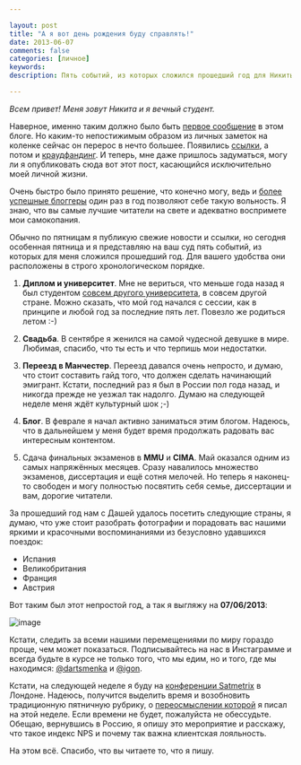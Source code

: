 ```yaml
---

layout: post
title: "А я вот день рождения буду справлять!"
date: 2013-06-07
comments: false
categories: [личное]
keywords: 
description: Пять событий, из которых сложился прошедший год для Никиты Ларионова.

---
```


*Всем привет! Меня зовут Никита и я вечный студент.*

Наверное, именно таким должно было быть [первое сообщение](http://blog.vonoiral.com/post/About-the-blog/) в этом блоге. Но каким-то непостижимым образом из личных заметок на коленке сейчас он перерос в нечто большее.  Появились [ссылки](http://blog.vonoiral.com/blog/categories/reading/), а потом и [краудфандинг](http://blog.vonoiral.com/blog/categories/crowdfunding/). И теперь, мне даже пришлось задуматься, могу ли я опубликовать сюда вот этот пост, касающийся исключительно моей личной жизни.

Очень быстро было принято решение, что конечно могу, ведь и [более успешные блоггеры](http://moscowlondon.livejournal.com/645538.html) один раз в год позволяют себе такую вольность. Я знаю, что вы самые лучшие читатели на свете и адекватно воспримете мои самокопания.

Обычно по пятницам я публикую свежие новости и ссылки, но сегодня особенная пятница и я представляю на ваш суд пять событий, из которых для меня сложился прошедший год. Для вашего удобства они расположены в строго хронологическом порядке.

1. **Диплом и университет**. Мне не вериться, что меньше года назад я был студентом [совсем другого университета](http://blog.vonoiral.com/post/My-universities/), в совсем другой стране. Можно сказать, что мой год начался с сессии, как в принципе и любой год за последние пять лет. Повезло же родиться летом :-)

2. **Свадьба**. В сентябре я женился на самой чудесной девушке в мире. Любимая, спасибо, что ты есть и что терпишь мои недостатки.

3. **Переезд в Манчестер**. Переезд давался очень непросто, и думаю, что стоит составить гайд того, что должен сделать начинающий эмигрант. Кстати, последний раз я был в России пол года назад, и никогда прежде не уезжал так надолго. Думаю на следующей неделе меня ждёт культурный шок ;-)


4. **Блог**. В феврале я начал активно заниматься этим блогом. Надеюсь, что в дальнейшем у меня будет время продолжать радовать вас интересным контентом.

5. Сдача финальных экзаменов в **MMU** и **CIMA**. Май оказался одним из самых напряжённых месяцев. Сразу навалилось множество экзаменов, диссертация и ещё сотня мелочей. Но теперь я наконец-то свободен и могу полностью посвятить себя семье, диссертации и вам, дорогие читатели.

За прошедший год нам с Дашей удалось посетить следующие страны, я думаю, что уже стоит разобрать фотографии и порадовать вас нашими яркими и красочными воспоминаниями из безусловно удавшихся поездок:

* Испания 
* Великобритания
* Франция
* Австрия

Вот таким был этот непростой год, а так я выгляжу на **07/06/2013**:

![image](https://dl.dropboxusercontent.com/u/5371087/nikita-larionov.jpg)


Кстати, следить за всеми нашими перемещениями по миру гораздо проще, чем может показаться. Подписывайтесь на нас в Инстаграмме и всегда будьте в курсе не только того, что мы едим, но и того, где мы находимся: [@dartsmenka](http://instagram.com/dartsmenka) и [@igon](http://instagram.com/igon).

Кстати, на следующей неделе я буду на [конференции Satmetrix](http://www.netpromoter.com/conferences/) в Лондоне. Надеюсь, получится выделить время и возобновить традиционную пятничную рубрику, о [переосмыслении которой](http://blog.vonoiral.com/post/6-sposobov-uluchshit-linkblogh/) я писал на этой неделе. Если времени не будет, пожалуйста не обессудьте.  Обещаю, вернувшись в Россию, я опишу это мероприятие и расскажу, что такое индекс NPS и почему так важна клиентская лояльность.

На этом всё. Спасибо, что вы читаете то, что я пишу. 